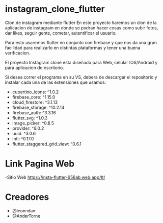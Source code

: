# instagram_clone_flutter

Clon de instagram mediante flutter 
En este proyecto haremos un clon de la aplicacion de instagram en donde se podran hacer cosas como
subir fotos, dar likes, seguir gente, cometar, autentificar el usuario.

Para esto usaremos flutter en conjunto con firebase y que nos da una gran facilidad para realizarlo en
distintas plataformas y tener una buena verificacion.

El proyecto Instagram clone esta diseñado para Web, celular IOS/Android y para aplicacion de escritorio.

Si desea correr el programa en su VS, debera de descargar el repositorio y instalar cada una de las extensiones que usamos:
<ul>
  <li>cupertino_icons: ^1.0.2</li>
  <li>firebase_core: ^1.15.0</li>
  <li>cloud_firestore: ^3.1.13</li>
  <li>firebase_storage: ^10.2.14</li>
  <li>firebase_auth: ^3.3.16</li>
  <li>flutter_svg: ^1.0.3</li>
  <li>image_picker: ^0.8.5</li>
  <li>provider: ^6.0.2</li>
  <li>uuid: ^3.0.6</li>
  <li>intl: ^0.17.0</li>
  <li>flutter_staggered_grid_view: ^0.6.1</li>
</ul>

<h1>Link Pagina Web</h1>

-Sitio Web https://insta-flutter-658ab.web.app/#/

<h1>Creadores</h1>
<ul>
  <li>@leonndan</li>
  <li>@AnderTorne</li>
</ul>
